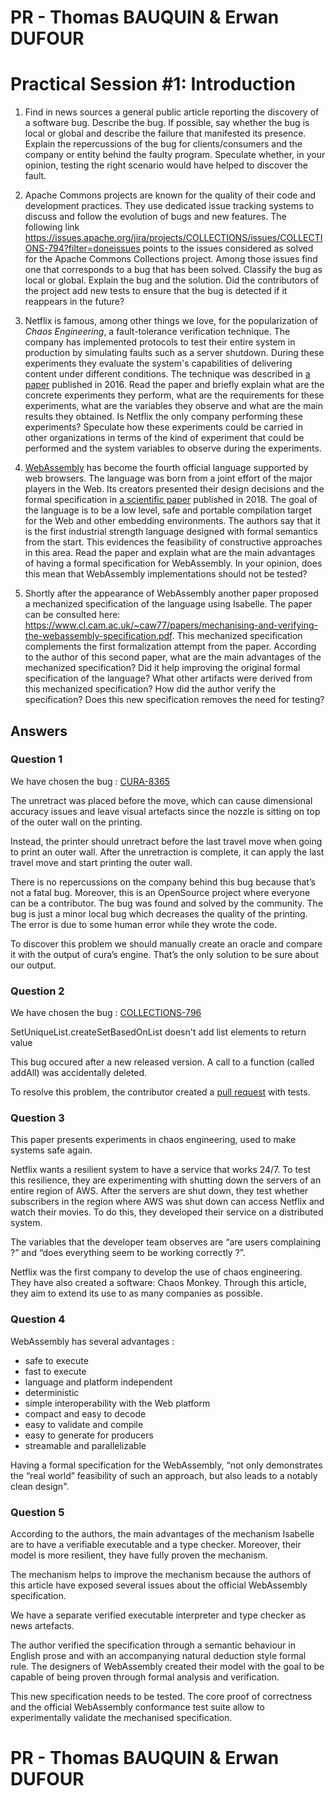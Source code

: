 # PR - Thomas BAUQUIN & Erwan DUFOUR

# Practical Session #1: Introduction

1. Find in news sources a general public article reporting the discovery of a software bug. Describe the bug. If possible, say whether the bug is local or global and describe the failure that manifested its presence. Explain the repercussions of the bug for clients/consumers and the company or entity behind the faulty program. Speculate whether, in your opinion, testing the right scenario would have helped to discover the fault.

2. Apache Commons projects are known for the quality of their code and development practices. They use dedicated issue tracking systems to discuss and follow the evolution of bugs and new features. The following link https://issues.apache.org/jira/projects/COLLECTIONS/issues/COLLECTIONS-794?filter=doneissues points to the issues considered as solved for the Apache Commons Collections project. Among those issues find one that corresponds to a bug that has been solved. Classify the bug as local or global. Explain the bug and the solution. Did the contributors of the project add new tests to ensure that the bug is detected if it reappears in the future?

3. Netflix is famous, among other things we love, for the popularization of *Chaos Engineering*, a fault-tolerance verification technique. The company has implemented protocols to test their entire system in production by simulating faults such as a server shutdown. During these experiments they evaluate the system's capabilities of delivering content under different conditions. The technique was described in [a paper](https://arxiv.org/ftp/arxiv/papers/1702/1702.05843.pdf) published in 2016. Read the paper and briefly explain what are the concrete experiments they perform, what are the requirements for these experiments, what are the variables they observe and what are the main results they obtained. Is Netflix the only company performing these experiments? Speculate how these experiments could be carried in other organizations in terms of the kind of experiment that could be performed and the system variables to observe during the experiments.

4. [WebAssembly](https://webassembly.org/) has become the fourth official language supported by web browsers. The language was born from a joint effort of the major players in the Web. Its creators presented their design decisions and the formal specification in [a scientific paper](https://people.mpi-sws.org/~rossberg/papers/Haas,%20Rossberg,%20Schuff,%20Titzer,%20Gohman,%20Wagner,%20Zakai,%20Bastien,%20Holman%20-%20Bringing%20the%20Web%20up%20to%20Speed%20with%20WebAssembly.pdf) published in 2018. The goal of the language is to be a low level, safe and portable compilation target for the Web and other embedding environments. The authors say that it is the first industrial strength language designed with formal semantics from the start. This evidences the feasibility of constructive approaches in this area. Read the paper and explain what are the main advantages of having a formal specification for WebAssembly. In your opinion, does this mean that WebAssembly implementations should not be tested? 

5.  Shortly after the appearance of WebAssembly another paper proposed a mechanized specification of the language using Isabelle. The paper can be consulted here: https://www.cl.cam.ac.uk/~caw77/papers/mechanising-and-verifying-the-webassembly-specification.pdf. This mechanized specification complements the first formalization attempt from the paper. According to the author of this second paper, what are the main advantages of the mechanized specification? Did it help improving the original formal specification of the language? What other artifacts were derived from this mechanized specification? How did the author verify the specification? Does this new specification removes the need for testing?

## Answers

### Question 1

We have chosen the bug : [CURA-8365](https://github.com/Ultimaker/CuraEngine/pull/1474)

The unretract was placed before the move, which can cause dimensional accuracy issues and leave visual artefacts since the nozzle is sitting on top of the outer wall on the printing.

Instead, the printer should unretract before the last travel move when going to print an outer wall. After the unretraction is complete, it can apply the last travel move and start printing the outer wall.

There is no repercussions on the company behind this bug because that’s not a fatal bug. Moreover, this is an OpenSource project where everyone can be a contributor. The bug was found and solved by the community. The bug is just a minor local bug which decreases the quality of the printing. The error is due to some human error while they wrote the code.

To discover this problem we should manually create an oracle and compare it with the output of cura’s engine. That’s the only solution to be sure about our output.

### Question 2

We have chosen the bug : [COLLECTIONS-796](https://issues.apache.org/jira/projects/COLLECTIONS/issues/COLLECTIONS-796?filter=doneissues) 

SetUniqueList.createSetBasedOnList doesn't add list elements to return value

This bug occured after a new released version. A call to a function (called addAll) was accidentally deleted. 

To resolve this problem, the contributor created a [pull request](https://github.com/apache/commons-collections/pull/255) with tests.

### Question 3

This paper presents experiments in chaos engineering, used to make systems safe again.

Netflix wants a resilient system to have a service that works 24/7. To test this resilience, they are experimenting with shutting down the servers of an entire region of AWS. After the servers are shut down, they test whether subscribers in the region where AWS was shut down can access Netflix and watch their movies. To do this, they developed their service on a distributed system.

The variables that the developer team observes are “are users complaining ?” and “does everything seem to be working correctly ?”.

Netflix was the first company to develop the use of chaos engineering. They have also created a software: Chaos Monkey. Through this article, they aim to extend its use to as many companies as possible. 

### Question 4

WebAssembly has several advantages : 
- safe to execute
- fast to execute
- language and platform independent
- deterministic 
- simple interoperability with the Web platform
- compact and easy to decode
- easy to validate and compile
- easy to generate for producers
- streamable and parallelizable

Having a formal specification for the WebAssembly, “not only demonstrates the “real world” feasibility of such an approach, but also leads to a notably clean design".

### Question 5

According to the authors, the main advantages of the mechanism Isabelle are to have a verifiable executable and a type checker. Moreover, their model is more resilient, they have fully proven the mechanism.

The mechanism helps to improve the mechanism because the authors of this article have exposed several issues about the official WebAssembly specification.

We have a separate verified executable interpreter and type checker as news artefacts.

The author verified the specification through a semantic behaviour in English prose and with an accompanying natural deduction style formal rule. The designers of WebAssembly created their model with the goal to be capable of being proven through formal analysis and verification.

This new specification needs to be tested. The core proof of correctness and the official WebAssembly conformance test suite allow to experimentally validate the mechanised specification.


# PR - Thomas BAUQUIN & Erwan DUFOUR
